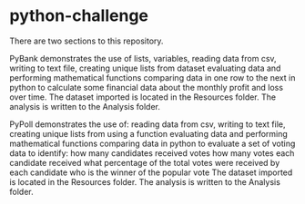 # python-challenge
There are two sections to this repository.

PyBank demonstrates the use of lists, variables, 
    reading data from csv,
    writing to text file,
    creating unique lists from dataset
    evaluating data and performing mathematical functions
    comparing data in one row to the next
in python to calculate some financial data about the monthly profit and loss over time.
The dataset imported is located in the Resources folder.
The analysis is written to the Analysis folder.


PyPoll demonstrates the use of:
    reading data from csv,
    writing to text file,
    creating unique lists from 
    using a function
    evaluating data and performing mathematical functions
    comparing data
in python to evaluate a set of voting data to identify:
    how many candidates received votes
    how many votes each candidate received
    what percentage of the total votes were received by each candidate
    who is the winner of the popular vote
The dataset imported is located in the Resources folder.
The analysis is written to the Analysis folder.
